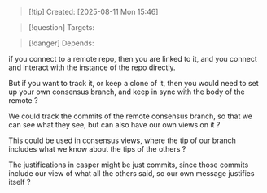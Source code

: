 
>[!tip] Created: [2025-08-11 Mon 15:46]

>[!question] Targets: 

>[!danger] Depends: 

if you connect to a remote repo, then you are linked to it, and you connect and interact with the instance of the repo directly.

But if you want to track it, or keep a clone of it, then you would need to set up your own consensus branch, and keep in sync with the body of the remote ?

We could track the commits of the remote consensus branch, so that we can see what they see, but can also have our own views on it ?

This could be used in consensus views, where the tip of our branch includes what we know about the tips of the others ?

The justifications in casper might be just commits, since those commits include our view of what all the others said, so our own message justifies itself ?